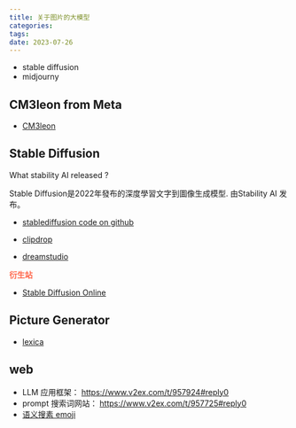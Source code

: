 ```yaml
---
title: 关于图片的大模型
categories: 
tags: 
date: 2023-07-26
---
```


- stable diffusion
- midjourny
## CM3leon from Meta

- [CM3leon](https://ai.meta.com/blog/generative-ai-text-images-cm3leon/)

## Stable Diffusion

What stability AI released ?

Stable Diffusion是2022年發布的深度學習文字到圖像生成模型. 由Stability AI 发布。

- [stablediffusion code on github](https://github.com/Stability-AI/stablediffusion)

- [clipdrop](https://clipdrop.co/tools)
- [dreamstudio](https://dreamstudio.ai/)

**<font color='Tomato'>衍生站</font>**

- [Stable Diffusion Online](https://stablediffusionweb.com/)


## Picture Generator

- [lexica](https://lexica.art/)


## web

- LLM 应用框架： https://www.v2ex.com/t/957924#reply0
- prompt 搜索词网站： https://www.v2ex.com/t/957725#reply0
- [语义搜素 emoji](https://emoji.aify.run/)